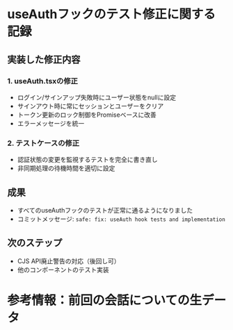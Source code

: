 <!-- scratchpad.md : 2025-04-30 更新 -->

# useAuthフックのテスト修正に関する記録

## 実装した修正内容

### 1. useAuth.tsxの修正
- ログイン/サインアップ失敗時にユーザー状態をnullに設定
- サインアウト時に常にセッションとユーザーをクリア
- トークン更新のロック制御をPromiseベースに改善
- エラーメッセージを統一

### 2. テストケースの修正
- 認証状態の変更を監視するテストを完全に書き直し
- 非同期処理の待機時間を適切に設定

## 成果
- すべてのuseAuthフックのテストが正常に通るようになりました
- コミットメッセージ: `safe: fix: useAuth hook tests and implementation`

## 次のステップ
- CJS API廃止警告の対応（後回し可）
- 他のコンポーネントのテスト実装

# 参考情報：前回の会話についての生データ

